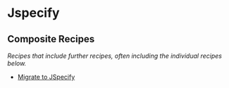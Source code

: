 # Jspecify

## Composite Recipes

_Recipes that include further recipes, often including the individual recipes below._

* [Migrate to JSpecify](./migratefromopenrewriteannotations.md)


